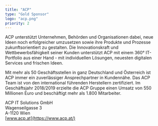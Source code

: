 ```yaml
---
title: "ACP"
type: "Gold Sponsor"
logo: "acp.png"
priority: 2
---
```


ACP unterstützt Unternehmen, Behörden und Organisationen dabei, neue Ideen noch erfolgreicher umzusetzen sowie ihre Produkte und Prozesse zukunftsorientiert zu gestalten. Die Innovationskraft und Wettbewerbsfähigkeit seiner Kunden unterstützt ACP mit einem 360° IT-Portfolio aus einer Hand - mit individuellen Lösungen, neuesten digitalen Services und frischen Ideen. 

Mit mehr als 50 Geschäftsstellen in ganz Deutschland und Österreich ist ACP immer ein zuverlässiger Ansprechpartner in Kundennähe. Das ACP Team ist von den international führenden Herstellern zertifiziert. Im Geschäftsjahr 2018/2019 erzielte die ACP Gruppe einen Umsatz von 550 Millionen Euro und beschäftigt mehr als 1.800 Mitarbeiter.

ACP IT Solutions GmbH  
Wagenseilgasse 3  
A-1120 Wien  
[www.acp.at](https://www.acp.at/)
